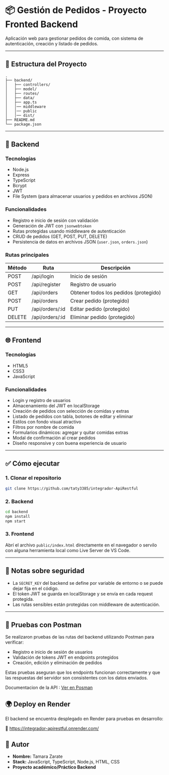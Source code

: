 
# 📦 Gestión de Pedidos - Proyecto Fronted  Backend 

Aplicación web para gestionar pedidos de comida, con sistema de autenticación, creación y listado de pedidos.

---

## 📁 Estructura del Proyecto

```
.
├── backend/
│   ├── controllers/
│   ├── model/
│   ├── routes/
│   ├── data/
│   ├── app.ts 
│   │── middleware 
│   │── public 
│   │── dist/
├── README.md
└── package.json
```

---

## 🔧 Backend

### Tecnologías

- Node.js
- Express
- TypeScript
- Bcrypt
- JWT
- File System (para almacenar usuarios y pedidos en archivos JSON)

### Funcionalidades

- Registro e inicio de sesión con validación
- Generación de JWT con `jsonwebtoken`
- Rutas protegidas usando middleware de autenticación
- CRUD de pedidos (GET, POST, PUT, DELETE)
- Persistencia de datos en archivos JSON (`user.json`, `orders.json`)

### Rutas principales

| Método | Ruta              | Descripción                         |
|--------|-------------------|-------------------------------------|
| POST   | /api/login        | Inicio de sesión                    |
| POST   | /api/register     | Registro de usuario                 |
| GET    | /api/orders       | Obtener todos los pedidos (protegido) |
| POST   | /api/orders       | Crear pedido (protegido)            |
| PUT    | /api/orders/:id   | Editar pedido (protegido)           |
| DELETE | /api/orders/:id   | Eliminar pedido (protegido)         |

---

## 🌐 Frontend

### Tecnologías

- HTML5
- CSS3
- JavaScript 

### Funcionalidades

- Login y registro de usuarios
- Almacenamiento del JWT en localStorage
- Creación de pedidos con selección de comidas y extras
- Listado de pedidos con tabla, botones de editar y eliminar
- Estilos con fondo visual atractivo
- Filtros por nombre de comida
- Formularios dinámicos: agregar y quitar comidas extras
- Modal de confirmación al crear pedidos
- Diseño responsive y con buena experiencia de usuario

---

## ✅ Cómo ejecutar

### 1. Clonar el repositorio

```bash
git clone https://github.com/taty3385/integrador-ApiRestful

```

### 2. Backend

```bash
cd backend
npm install
npm start
```

### 3. Frontend

Abrí el archivo `public/index.html` directamente en el navegador o servilo con alguna herramienta local como Live Server de VS Code.

---

## 🔐 Notas sobre seguridad

- La `SECRET_KEY` del backend se define por variable de entorno o se puede dejar fija en el código.
- El token JWT se guarda en localStorage y se envía en cada request protegida.
- Las rutas sensibles están protegidas con middleware de autenticación.

---

## 🧪 Pruebas con Postman

Se realizaron pruebas de las rutas del backend utilizando Postman para verificar:

- Registro e inicio de sesión de usuarios
- Validación de tokens JWT en endpoints protegidos
- Creación, edición y eliminación de pedidos

Estas pruebas aseguran que los endpoints funcionan correctamente y que las respuestas del servidor son consistentes con los datos enviados.

Documentacion de la API :  [Ver en Posman](https://documenter.getpostman.com/view/39239967/2sB34ZqPvw
)

## 🌍 Deploy en Render

El backend se encuentra desplegado en Render para pruebas en desarrollo:

🔗 https://integrador-apirestful.onrender.com/



## 🧠 Autor

- **Nombre:** Tamara Zarate
- **Stack:** JavaScript, TypeScript, Node.js, HTML, CSS
- **Proyecto académico/Práctico  Backend**
